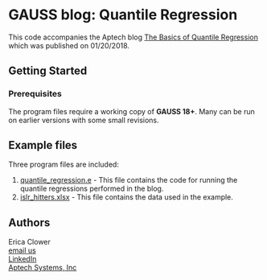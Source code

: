 # GAUSS blog: Quantile Regression
This code accompanies the Aptech blog [The Basics of Quantile Regression](https://www.aptech.com/blog/the-basics-of-quantile-regression/) which was published on 01/20/2018.

## Getting Started
### Prerequisites
The program files require a working copy of **GAUSS 18+**. Many can be run on earlier versions with some small revisions.

## Example files
Three program files are included:
1. [quantile_regression.e](quantile_regression.e) - This file contains the code for running the quantile regressions performed in the blog.
2. [islr_hitters.xlsx](islr_hitters.xlsx) - This file contains the data used in the example.

## Authors
Erica Clower  
[email us](mailto:eclower@aptech.com)  
[LinkedIn](https://linkedin.com/in/ericaclower)  
[Aptech Systems, Inc](https://www.aptech.com/)
